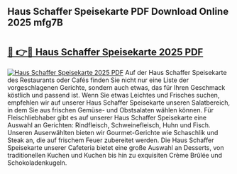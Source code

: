 ## Haus Schaffer Speisekarte PDF Download Online 2025 mfg7B

# <h2><a href="http://gc5hid.nevu.top/?p=Haus+Schaffer+Speisekarte">🔗 👉🔴 Haus Schaffer Speisekarte 2025 PDF</a></h2>

[![Haus Schaffer Speisekarte 2025 PDF](https://i.imgur.com/dBaPXMq.png)](http://gc5hid.nevu.top/?p=Haus+Schaffer+Speisekarte)
Auf der Haus Schaffer Speisekarte des Restaurants oder Cafés finden Sie nicht nur eine Liste der vorgeschlagenen Gerichte, sondern auch etwas, das für Ihren Geschmack köstlich und passend ist. Wenn Sie etwas Leichtes und Frisches suchen, empfehlen wir auf unserer Haus Schaffer Speisekarte unseren Salatbereich, in dem Sie aus frischen Gemüse- und Obstsalaten wählen können. Für Fleischliebhaber gibt es auf unserer Haus Schaffer Speisekarte eine Auswahl an Gerichten: Rindfleisch, Schweinefleisch, Huhn und Fisch. Unseren Auserwählten bieten wir Gourmet-Gerichte wie Schaschlik und Steak an, die auf frischem Feuer zubereitet werden. Die Haus Schaffer Speisekarte unserer Cafeteria bietet eine große Auswahl an Desserts, von traditionellen Kuchen und Kuchen bis hin zu exquisiten Crème Brûlée und Schokoladenkugeln.
